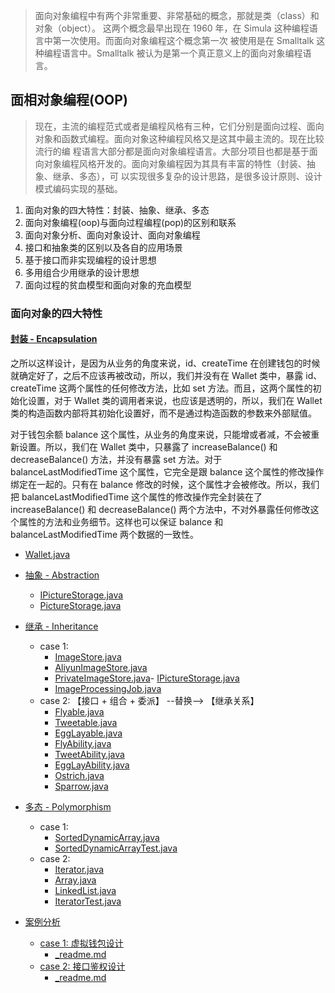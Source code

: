 > 面向对象编程中有两个非常重要、非常基础的概念，那就是类（class）和对象（object）。 这两个概念最早出现在 1960 年，在 Simula
> 这种编程语言中第一次使用。而面向对象编程这个概念第一次 被使用是在 Smalltalk 这种编程语言中。Smalltalk
> 被认为是第一个真正意义上的面向对象编程语言。

## 面相对象编程(OOP)

> 现在，主流的编程范式或者是编程风格有三种，它们分别是面向过程、面向对象和函数式编程。面向对象这种编程风格又是这其中最主流的。现在比较流行的编
> 程语言大部分都是面向对象编程语言。大部分项目也都是基于面向对象编程风格开发的。面向对象编程因为其具有丰富的特性（封装、抽象、继承、多态），可
> 以实现很多复杂的设计思路，是很多设计原则、设计模式编码实现的基础。

1. 面向对象的四大特性：封装、抽象、继承、多态
2. 面向对象编程(oop)与面向过程编程(pop)的区别和联系
3. 面向对象分析、面向对象设计、面向对象编程
4. 接口和抽象类的区别以及各自的应用场景
5. 基于接口而非实现编程的设计思想
6. 多用组合少用继承的设计思想
7. 面向过程的贫血模型和面向对象的充血模型

### 面向对象的四大特性

#### [封装 - Encapsulation](_1_encapsulation)

之所以这样设计，是因为从业务的角度来说，id、createTime 在创建钱包的时候就确定好了，之后不应该再被改动，所以，我们并没有在
Wallet 类中，暴露 id、createTime 这两个属性的任何修改方法，比如 set 方法。而且，这两个属性的初始化设置，对于 Wallet
类的调用者来说，也应该是透明的，所以，我们在 Wallet 类的构造函数内部将其初始化设置好，而不是通过构造函数的参数来外部赋值。

对于钱包余额 balance 这个属性，从业务的角度来说，只能增或者减，不会被重新设置。所以，我们在 Wallet 类中，只暴露了
increaseBalance() 和 decreaseBalance() 方法，并没有暴露 set 方法。对于 balanceLastModifiedTime 这个属性，它完全是跟 balance
这个属性的修改操作绑定在一起的。只有在 balance 修改的时候，这个属性才会被修改。所以，我们把 balanceLastModifiedTime
这个属性的修改操作完全封装在了 increaseBalance() 和 decreaseBalance() 两个方法中，不对外暴露任何修改这个属性的方法和业务细节。这样也可以保证
balance 和 balanceLastModifiedTime 两个数据的一致性。

- [Wallet.java](_1_encapsulation%2FWallet.java)

- [抽象 - Abstraction](_2_abstraction)
    - [IPictureStorage.java](_2_abstraction%2FIPictureStorage.java)
    - [PictureStorage.java](_2_abstraction%2FPictureStorage.java)
- [继承 - Inheritance](_3_inheritance)
    - case 1:
        - [ImageStore.java](_3_inheritance%2Fimagestore%2FImageStore.java)
        - [AliyunImageStore.java](_3_inheritance%2Fimagestore%2FAliyunImageStore.java)
        - [PrivateImageStore.java](_3_inheritance%2Fimagestore%2FPrivateImageStore.java)- [IPictureStorage.java](_3_inheritance)
        - [ImageProcessingJob.java](_3_inheritance%2Fimagestore%2FImageProcessingJob.java)
    - case 2: 【接口 + 组合 + 委派】 --替换--> 【继承关系】
        - [Flyable.java](_3_inheritance%2Fbird%2FFlyable.java)
        - [Tweetable.java](_3_inheritance%2Fbird%2FTweetable.java)
        - [EggLayable.java](_3_inheritance%2Fbird%2FEggLayable.java)
        - [FlyAbility.java](_3_inheritance%2Fbird%2FFlyAbility.java)
        - [TweetAbility.java](_3_inheritance%2Fbird%2FTweetAbility.java)
        - [EggLayAbility.java](_3_inheritance%2Fbird%2FEggLayAbility.java)
        - [Ostrich.java](_3_inheritance%2Fbird%2FOstrich.java)
        - [Sparrow.java](_3_inheritance%2Fbird%2FSparrow.java)

- [多态 - Polymorphism](_4_polymorphism)
    - case 1:
        - [SortedDynamicArray.java](_4_polymorphism%2FSortedDynamicArray.java)
        - [SortedDynamicArrayTest.java](_4_polymorphism%2FSortedDynamicArrayTest.java)
    - case 2:
        - [Iterator.java](_4_polymorphism%2FIterator.java)
        - [Array.java](_4_polymorphism%2FArray.java)
        - [LinkedList.java](_4_polymorphism%2FLinkedList.java)
        - [IteratorTest.java](_4_polymorphism%2FIteratorTest.java)

- [案例分析](cases)
    - [case 1: 虚拟钱包设计](cases%2Fvirtualwallet)
        - [_readme.md](cases%2Fvirtualwallet%2F_readme.md)
    - [case 2: 接口鉴权设计](cases%2Fauthentication)
        - [_readme.md](cases%2Fauthentication%2F_readme.md)